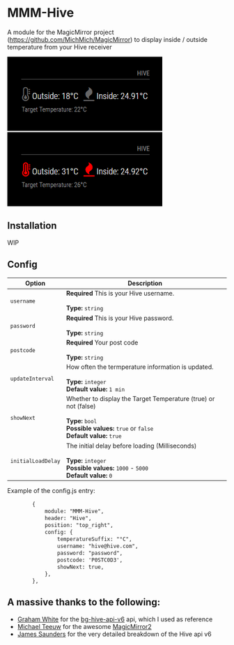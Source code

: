 # MMM-Hive
A module for the MagicMirror project (https://github.com/MichMich/MagicMirror) to display inside / outside temperature from your Hive receiver

![](hive.png)
![](hive2.png)

## Installation
WIP

## Config

|Option|Description|
|---|---|
|`username`|**Required** This is your Hive username.<br><br>**Type:** `string`<br>|
|`password`|**Required** This is your Hive password.<br><br>**Type:** `string`<br>|
|`postcode`|**Required** Your post code<br><br>**Type:** `string`<br>|
|`updateInterval `|How often the termperature information is updated.<br><br>**Type:** `integer`<br>**Default value:** `1 min`|
| `showNext` | Whether to display the Target Temperature (true) or not (false)<br><br>**Type:** `bool`<br>**Possible values:** `true` or `false` <br> **Default value:** `true`|
| `initialLoadDelay`           | The initial delay before loading (Milliseconds) <br><br>**Type:** `integer`<br>**Possible values:** `1000` - `5000` <br> **Default value:**  `0`|

Example of the config.js entry:

```
		{
			module: "MMM-Hive",
			header: "Hive",
			position: "top_right",
			config: {
				temperatureSuffix: "°C",
				username: "hive@hive.com",
				password: "password",
				postcode: 'P0STC0D3',
				showNext: true,
			},
		},
```
## A massive thanks to the following:
- [Graham White](https://github.com/grahamwhiteuk/) for the [bg-hive-api-v6](https://github.com/grahamwhiteuk/bg-hive-api-v6) api, which I used as reference
- [Michael Teeuw](https://github.com/MichMich) for the awesome [MagicMirror2](https://github.com/MichMich/MagicMirror/)
- [James Saunders](http://www.smartofthehome.com/2016/05/hive-rest-api-v6/) for the very detailed breakdown of the Hive api v6
